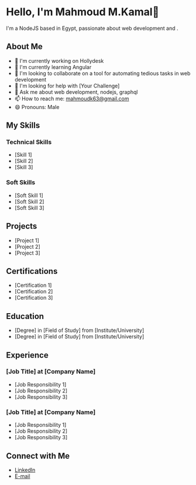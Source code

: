 # Hello, I'm Mahmoud M.Kamal👋

I'm a NodeJS based in Egypt, passionate about web development and .

## About Me

- 🔭 I'm currently working on Hollydesk
- 🌱 I'm currently learning Angular
- 👯 I'm looking to collaborate on a tool for automating tedious tasks in web development
- 🤔 I'm looking for help with [Your Challenge]
- 💬 Ask me about web development, nodejs, graphql
- 📫 How to reach me: mahmoudk63@gmail.com
- 😄 Pronouns: Male

## My Skills

### Technical Skills

- [Skill 1]
- [Skill 2]
- [Skill 3]

### Soft Skills

- [Soft Skill 1]
- [Soft Skill 2]
- [Soft Skill 3]

## Projects

- [Project 1]
- [Project 2]
- [Project 3]

## Certifications

- [Certification 1]
- [Certification 2]
- [Certification 3]

## Education

- [Degree] in [Field of Study] from [Institute/University]
- [Degree] in [Field of Study] from [Institute/University]

## Experience

### [Job Title] at [Company Name]

- [Job Responsibility 1]
- [Job Responsibility 2]
- [Job Responsibility 3]

### [Job Title] at [Company Name]

- [Job Responsibility 1]
- [Job Responsibility 2]
- [Job Responsibility 3]

## Connect with Me

- [LinkedIn](https://www.linkedin.com/in/mahmoudmk/)
- [E-mail](mailto://mahmoudk63@gmail.com)
